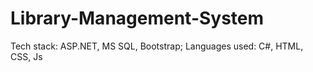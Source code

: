 # Library-Management-System
Tech stack: ASP.NET, MS SQL, Bootstrap; Languages used: C#, HTML, CSS, Js

